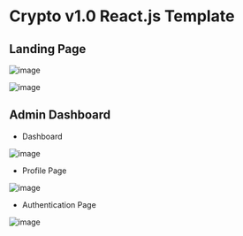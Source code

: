 # Crypto v1.0 React.js Template

## Landing Page

![image](https://user-images.githubusercontent.com/108793449/234427974-ce1a449b-ac4e-49b2-a299-9050f1c4764e.png)

![image](https://user-images.githubusercontent.com/108793449/234428009-5f8db6e8-7dc7-427a-9658-f4a33e30c6e6.png)

## Admin Dashboard

- Dashboard

![image](https://user-images.githubusercontent.com/108793449/234428104-634a3db3-99ce-43f9-9869-5383ae4dd297.png)

- Profile Page

![image](https://user-images.githubusercontent.com/108793449/234428166-69377e9e-4782-4a83-ab93-371e6f5be9e2.png)

- Authentication Page

![image](https://user-images.githubusercontent.com/108793449/234428200-b49d316a-4b5f-496e-a70a-436f7cc4b9d5.png)
